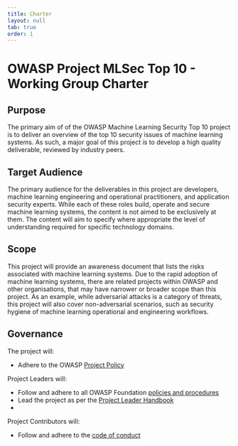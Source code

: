```yaml
---
title: Charter
layout: null
tab: true
order: 1
---
```


# OWASP Project MLSec Top 10 - Working Group Charter

## Purpose

The primary aim of of the OWASP Machine Learning Security Top 10 project
is to deliver an overview of the top 10 security issues of machine learning systems.
As such, a major goal of this project is to develop
a high quality deliverable, reviewed by industry peers.

## Target Audience

The primary audience for the deliverables in this project are developers,
machine learning engineering and operational practitioners, and
application security experts. While each of these roles
build, operate and secure machine learning systems, the content is not
aimed to be exclusively at them. The content will aim to specify where
appropriate the level of understanding required for specific technology
domains.

## Scope

This project will provide an awareness document that lists the risks
associated with machine learning systems. Due to the rapid adoption
of machine learning systems, there are related projects within
OWASP and other organisations, that may have narrower or broader
scope than this project. As an example, while adversarial attacks
is a category of threats, this project will also cover
non-adversarial scenarios, such as security hygiene of
machine learning operational and engineering workflows.

## Governance

The project will:

- Adhere to the OWASP [Project Policy](https://owasp.org/www-policy/operational/projects.html)

Project Leaders will:

- Follow and adhere to all OWASP Foundation [policies and procedures](https://owasp.org/www-policy/)
- Lead the project as per the [Project Leader Handbook](https://owasp.org/www-pdf-archive/PROJECT_LEADER-HANDBOOK_2014.pdf)
-

Project Contributors will:

- Follow and adhere to the [code of conduct](/CODE_OF_CONDUCT.md)
